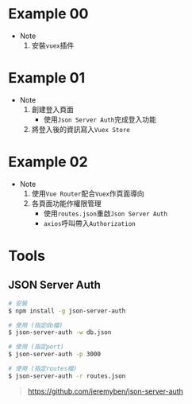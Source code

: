 # Example 00

* Note
    1. 安裝`vuex`插件

# Example 01

* Note
    1. 創建登入頁面
        * 使用`Json Server Auth`完成登入功能
    2. 將登入後的資訊寫入`Vuex Store`

# Example 02

* Note
    1. 使用`Vue Router`配合`Vuex`作頁面導向
    2. 各頁面功能作權限管理
        * 使用`routes.json`重啟`Json Server Auth`
        * `axios`呼叫帶入`Authorization`

# Tools

## JSON Server Auth
```bash
# 安裝
$ npm install -g json-server-auth

# 使用 (指定db檔)
$ json-server-auth -w db.json

# 使用 (指定port)
$ json-server-auth -p 3000

# 使用 (指定routes檔)
$ json-server-auth -r routes.json
```

> https://github.com/jeremyben/json-server-auth